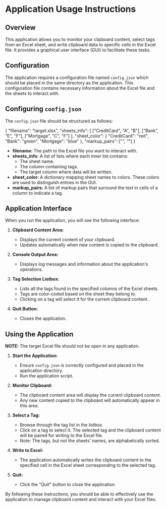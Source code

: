 
# Application Usage Instructions

## Overview
This application allows you to monitor your clipboard content, select tags from an Excel sheet, and write clipboard data to specific cells in the Excel file. It provides a graphical user interface (GUI) to facilitate these tasks.

## Configuration
The application requires a configuration file named `config.json` which should be placed in the same directory as the application. This configuration file contains necessary information about the Excel file and the sheets to interact with.

## Configuring `config.json`
The `config.json` file should be structured as follows:


{
    "filename": "target.xlsx",
    "sheets_info": [
        ["CreditCard", "A", "B"],
        ["Bank", "E", "F"],
        ["Mortgage", "C", "F"]
    ],
    "sheet_color": {
        "CreditCard": "red",
        "Bank": "green",
        "Mortgage": "blue"
    },
    "markup_pairs": ["*", "*"]
}


- **filename:** The path to the Excel file you want to interact with.
- **sheets_info:** A list of lists where each inner list contains:
  - The sheet name.
  - The column containing tags.
  - The target column where data will be written.
- **sheet_color:** A dictionary mapping sheet names to colors. These colors are used to distinguish entries in the GUI.
- **markup_pairs:** A list of markup pairs that surround the text in cells of a column to indicate a tag.

## Application Interface
When you run the application, you will see the following interface:

1. **Clipboard Content Area:**
   - Displays the current content of your clipboard.
   - Updates automatically when new content is copied to the clipboard.

2. **Console Output Area:**
   - Displays log messages and information about the application's operations.

3. **Tag Selection Listbox:**
   - Lists all the tags found in the specified columns of the Excel sheets.
   - Tags are color-coded based on the sheet they belong to.
   - Clicking on a tag will select it for the current clipboard content.

4. **Quit Button:**
   - Closes the application.

## Using the Application

**NOTE:** The target Excel file should not be open in any application.

1. **Start the Application:**
   - Ensure `config.json` is correctly configured and placed in the application directory.
   - Run the application script.

2. **Monitor Clipboard:**
   - The clipboard content area will display the current clipboard content.
   - Any new content copied to the clipboard will automatically appear in this area.

3. **Select a Tag:**
   - Browse through the tag list in the listbox.
   - Click on a tag to select it. The selected tag and the clipboard content will be paired for writing to the Excel file.
   - Note: The tags, but not the sheets' names, are alphabetically sorted.

4. **Write to Excel:**
   - The application automatically writes the clipboard content to the specified cell in the Excel sheet corresponding to the selected tag.

5. **Quit:**
   - Click the "Quit" button to close the application.

By following these instructions, you should be able to effectively use the application to manage clipboard content and interact with your Excel files.
